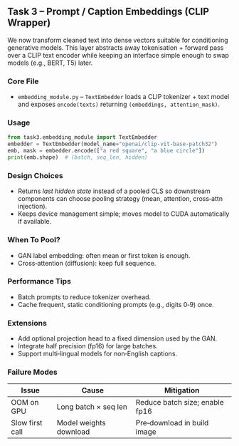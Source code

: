 ## Task 3 – Prompt / Caption Embeddings (CLIP Wrapper)

We now transform cleaned text into dense vectors suitable for conditioning generative models. This layer abstracts away tokenisation + forward pass over a CLIP text encoder while keeping an interface simple enough to swap models (e.g., BERT, T5) later.

### Core File
* `embedding_module.py` – `TextEmbedder` loads a CLIP tokenizer + text model and exposes `encode(texts)` returning `(embeddings, attention_mask)`.

### Usage
```python
from task3.embedding_module import TextEmbedder
embedder = TextEmbedder(model_name="openai/clip-vit-base-patch32")
emb, mask = embedder.encode(["a red square", "a blue circle"])
print(emb.shape)  # (batch, seq_len, hidden)
```

### Design Choices
* Returns *last hidden state* instead of a pooled CLS so downstream components can choose pooling strategy (mean, attention, cross‑attn injection).
* Keeps device management simple; moves model to CUDA automatically if available.

### When To Pool?
* GAN label embedding: often mean or first token is enough.
* Cross‑attention (diffusion): keep full sequence.

### Performance Tips
* Batch prompts to reduce tokenizer overhead.
* Cache frequent, static conditioning prompts (e.g., digits 0‑9) once.

### Extensions
* Add optional projection head to a fixed dimension used by the GAN.
* Integrate half precision (fp16) for large batches.
* Support multi‑lingual models for non‑English captions.

### Failure Modes
| Issue | Cause | Mitigation |
|-------|-------|------------|
| OOM on GPU | Long batch × seq len | Reduce batch size; enable fp16 |
| Slow first call | Model weights download | Pre‑download in build image |
